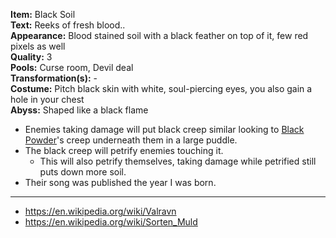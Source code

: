 **Item:** Black Soil
<br>
**Text:** Reeks of fresh blood..
<br>
**Appearance:** Blood stained soil with a black feather on top of it, few red pixels as well
<br>
**Quality:** 3
<br>
**Pools:** Curse room, Devil deal
<br>
**Transformation(s):** -
<br>
**Costume:** Pitch black skin with white, soul-piercing eyes, you also gain a hole in your chest
<br>
**Abyss:** Shaped like a black flame

- Enemies taking damage will put black creep similar looking to [Black Powder](https://bindingofisaacrebirth.fandom.com/wiki/Black_Powder)'s creep underneath them in a large puddle.
- The black creep will petrify enemies touching it.
  - This will also petrify themselves, taking damage while petrified still puts down more soil.
- Their song was published the year I was born.

---

- https://en.wikipedia.org/wiki/Valravn
- https://en.wikipedia.org/wiki/Sorten_Muld